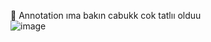 📍 Annotation ıma bakın cabukk cok tatlıı olduu <br>
![image](https://github.com/user-attachments/assets/df32f821-a6f7-4af4-9087-346f9244b663)
